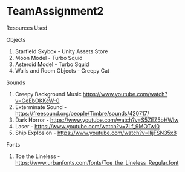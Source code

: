 # TeamAssignment2

Resources Used

Objects

1. Starfield Skybox - Unity Assets Store
2. Moon Model - Turbo Squid
3. Asteroid Model - Turbo Squid
4. Walls and Room Objects - Creepy Cat

Sounds

1. Creepy Background Music https://www.youtube.com/watch?v=GeEbOKKcW-0
2. Exterminate Sound - https://freesound.org/people/Timbre/sounds/420717/
3. Dark Horror - https://www.youtube.com/watch?v=S5ZEZ5bHWlw
4. Laser - https://www.youtube.com/watch?v=7Lf_9MOTwI0
5. Ship Explosion - https://www.youtube.com/watch?v=lIijFSN35x8


Fonts

1. Toe the Lineless - https://www.urbanfonts.com/fonts/Toe_the_Lineless_Regular.font